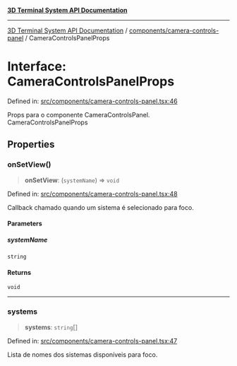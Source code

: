 [**3D Terminal System API Documentation**](../../../README.md)

***

[3D Terminal System API Documentation](../../../README.md) / [components/camera-controls-panel](../README.md) / CameraControlsPanelProps

# Interface: CameraControlsPanelProps

Defined in: [src/components/camera-controls-panel.tsx:46](https://github.com/Dicommunitas/ThreeJS_Terminal_3D/blob/824631c882bd29351bc730ad23d22c22cce24127/src/components/camera-controls-panel.tsx#L46)

Props para o componente CameraControlsPanel.
 CameraControlsPanelProps

## Properties

### onSetView()

> **onSetView**: (`systemName`) => `void`

Defined in: [src/components/camera-controls-panel.tsx:48](https://github.com/Dicommunitas/ThreeJS_Terminal_3D/blob/824631c882bd29351bc730ad23d22c22cce24127/src/components/camera-controls-panel.tsx#L48)

Callback chamado quando um sistema é selecionado para foco.

#### Parameters

##### systemName

`string`

#### Returns

`void`

***

### systems

> **systems**: `string`[]

Defined in: [src/components/camera-controls-panel.tsx:47](https://github.com/Dicommunitas/ThreeJS_Terminal_3D/blob/824631c882bd29351bc730ad23d22c22cce24127/src/components/camera-controls-panel.tsx#L47)

Lista de nomes dos sistemas disponíveis para foco.

